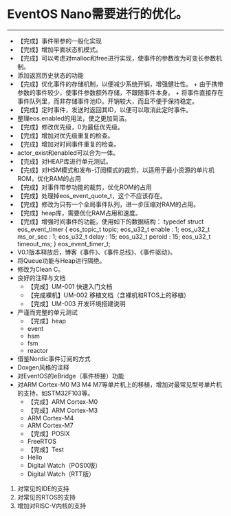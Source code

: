 # EventOS Nano需要进行的优化。
---------
+ 【完成】事件带参的一般化实现
+ 【完成】增加平面状态机模式。
+ 【完成】可以考虑对malloc和free进行实现，使事件的参数改为可变长参数机制。
+ 添加返回历史状态的功能
+ 【完成】优化事件的存储机制，以便减少系统开销，增强健壮性。
      + 由于携带参数的事件较少，使事件参数额外存储，不跟随事件本身。
      + 将事件直接存在事件队列里，而非存储事件池ID。开销较大，而且不便于保持稳定。
+ 【完成】定时事件，发送时返回其ID，以便可以取消此定时事件。
+ 整理eos.enabled的用法，使之更加简洁。
+ 【完成】修改优先级，0为最低优先级。
+ 【完成】增加对优先级重复的检查。
+ 【完成】增加对时间事件重复的检查。
+ actor_exist和enabled可以合为一体。
+ 【完成】对HEAP库进行单元测试。
+ 【完成】对HSM模式和发布-订阅模式的裁剪，以适用于最小资源的单片机ROM，优化RAM的占用
+ 【完成】对事件带参功能的裁剪，优化ROM的占用
+ 【完成】处理掉eos_event_quote_t，这个不应该存在。
+ 【完成】修改为只有一个全局事件队列，进一步压缩对RAM的占用。
+ 【完成】heap库，需要优化RAM占用和速度。
+ 【完成】增强时间事件的功能，使用如下的数据结构：
typedef struct eos_event_timer {
    eos_topic_t topic;
    eos_u32_t enable                        : 1;
    eos_u32_t ms_or_sec                     : 1;
    eos_u32_t delay                         : 15;
    eos_u32_t peroid                        : 15;
    eos_u32_t timeout_ms;
} eos_event_timer_t;
+ V0.1版本释放后，博客《事件》、《事件总线》、《事件驱动》。
+ 将Queue功能与Heap进行隔绝。
+ 修改为Clean C。
+ 良好的注释与文档
    + 【完成】UM-001 快速入门文档
    + 【完成裸机】UM-002 移植文档（含裸机和RTOS上的移植）
    + 【完成】UM-003 开发环境搭建说明
+ 严谨而完整的单元测试
    + 【完成】heap
    + event
    + hsm
    + fsm
    + reactor
+ 借鉴Nordic事件订阅的方式
+ Doxgen风格的注释
+ 对EventOS的eBridge（事件桥接）功能
+ 对ARM Cortex-M0 M3 M4 M7等单片机上的移植，增加对最常见型号单片机的支持，如STM32F103等。
    + 【完成】ARM Cortex-M0
    + 【完成】ARM Cortex-M3
    + ARM Cortex-M4
    + ARM Cortex-M7
    + 【完成】POSIX
    + FreeRTOS
    + 【完成】Test
    + Hello
    + Digital Watch（POSIX版）
    + Digital Watch（RTT版）
1. 对常见的IDE的支持
1. 对常见的RTOS的支持
1. 增加对RISC-V内核的支持